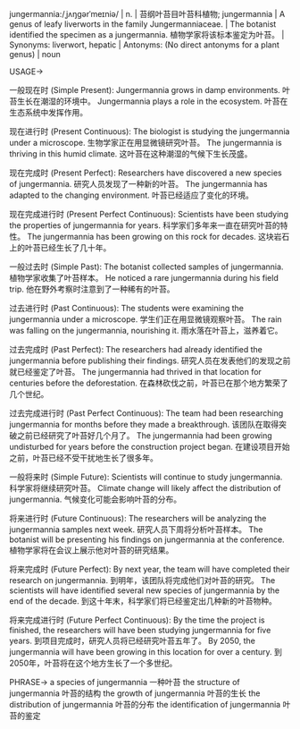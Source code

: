 jungermannia:/ˌjʌŋɡərˈmeɪniə/ | n. | 苔纲叶苔目叶苔科植物; jungermannia | A genus of leafy liverworts in the family Jungermanniaceae. | The botanist identified the specimen as a jungermannia.  植物学家将该标本鉴定为叶苔。 | Synonyms: liverwort, hepatic | Antonyms:  (No direct antonyms for a plant genus) | noun


USAGE->

一般现在时 (Simple Present):
Jungermannia grows in damp environments. 叶苔生长在潮湿的环境中。
Jungermannia plays a role in the ecosystem. 叶苔在生态系统中发挥作用。

现在进行时 (Present Continuous):
The biologist is studying the jungermannia under a microscope. 生物学家正在用显微镜研究叶苔。
The jungermannia is thriving in this humid climate.  这叶苔在这种潮湿的气候下生长茂盛。

现在完成时 (Present Perfect):
Researchers have discovered a new species of jungermannia. 研究人员发现了一种新的叶苔。
The jungermannia has adapted to the changing environment.  叶苔已经适应了变化的环境。

现在完成进行时 (Present Perfect Continuous):
Scientists have been studying the properties of jungermannia for years. 科学家们多年来一直在研究叶苔的特性。
The jungermannia has been growing on this rock for decades.  这块岩石上的叶苔已经生长了几十年。

一般过去时 (Simple Past):
The botanist collected samples of jungermannia. 植物学家收集了叶苔样本。
He noticed a rare jungermannia during his field trip.  他在野外考察时注意到了一种稀有的叶苔。


过去进行时 (Past Continuous):
The students were examining the jungermannia under a microscope. 学生们正在用显微镜观察叶苔。
The rain was falling on the jungermannia, nourishing it. 雨水落在叶苔上，滋养着它。


过去完成时 (Past Perfect):
The researchers had already identified the jungermannia before publishing their findings. 研究人员在发表他们的发现之前就已经鉴定了叶苔。
The jungermannia had thrived in that location for centuries before the deforestation.  在森林砍伐之前，叶苔已在那个地方繁荣了几个世纪。

过去完成进行时 (Past Perfect Continuous):
The team had been researching jungermannia for months before they made a breakthrough.  该团队在取得突破之前已经研究了叶苔好几个月了。
The jungermannia had been growing undisturbed for years before the construction project began.  在建设项目开始之前，叶苔已经不受干扰地生长了很多年。

一般将来时 (Simple Future):
Scientists will continue to study jungermannia. 科学家将继续研究叶苔。
Climate change will likely affect the distribution of jungermannia. 气候变化可能会影响叶苔的分布。

将来进行时 (Future Continuous):
The researchers will be analyzing the jungermannia samples next week.  研究人员下周将分析叶苔样本。
The botanist will be presenting his findings on jungermannia at the conference.  植物学家将在会议上展示他对叶苔的研究结果。

将来完成时 (Future Perfect):
By next year, the team will have completed their research on jungermannia. 到明年，该团队将完成他们对叶苔的研究。
The scientists will have identified several new species of jungermannia by the end of the decade.  到这十年末，科学家们将已经鉴定出几种新的叶苔物种。

将来完成进行时 (Future Perfect Continuous):
By the time the project is finished, the researchers will have been studying jungermannia for five years.  到项目完成时，研究人员将已经研究叶苔五年了。
By 2050, the jungermannia will have been growing in this location for over a century.  到2050年，叶苔将在这个地方生长了一个多世纪。


PHRASE->
a species of jungermannia  一种叶苔
the structure of jungermannia  叶苔的结构
the growth of jungermannia 叶苔的生长
the distribution of jungermannia 叶苔的分布
the identification of jungermannia 叶苔的鉴定
